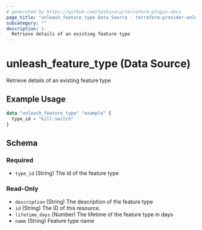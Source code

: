 ```yaml
---
# generated by https://github.com/hashicorp/terraform-plugin-docs
page_title: "unleash_feature_type Data Source - terraform-provider-unleash"
subcategory: ""
description: |-
  Retrieve details of an existing feature type
---
```


# unleash_feature_type (Data Source)

Retrieve details of an existing feature type

## Example Usage

```terraform
data "unleash_feature_type" "example" {
  type_id = "kill-switch"
}
```

<!-- schema generated by tfplugindocs -->
## Schema

### Required

- `type_id` (String) The id of the feature type

### Read-Only

- `description` (String) The description of the feature type
- `id` (String) The ID of this resource.
- `lifetime_days` (Number) The lifetime of the feature type in days
- `name` (String) Feature type name


